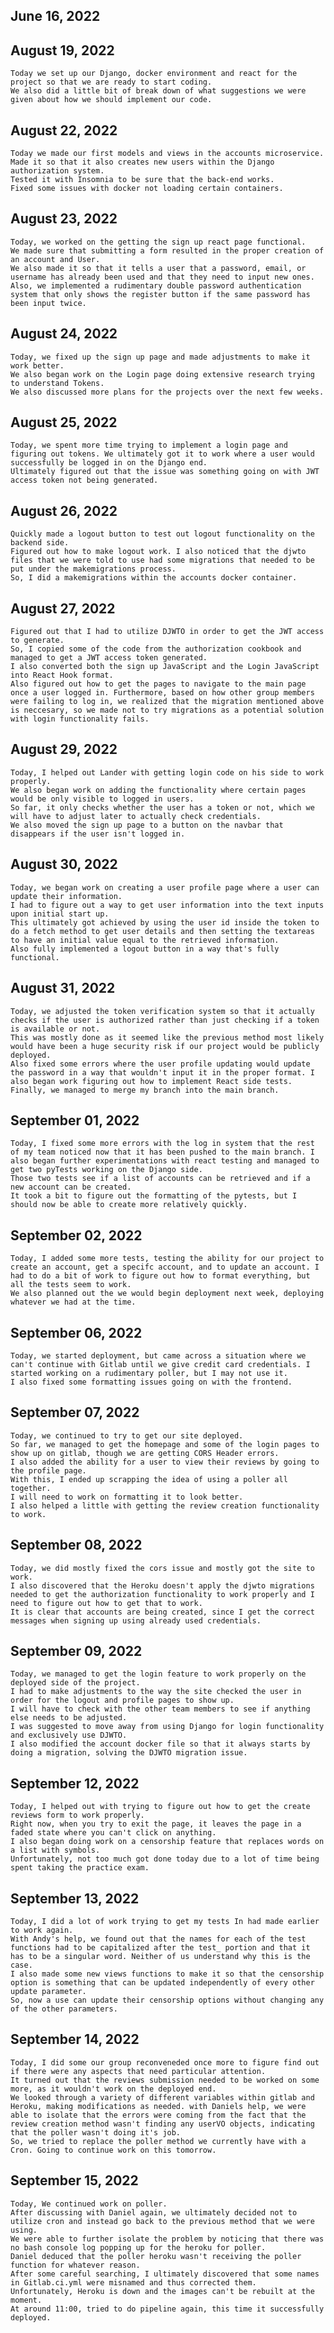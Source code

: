 ## June 16, 2022

## August 19, 2022
    Today we set up our Django, docker environment and react for the project so that we are ready to start coding. 
    We also did a little bit of break down of what suggestions we were given about how we should implement our code.
## August 22, 2022
    Today we made our first models and views in the accounts microservice.
    Made it so that it also creates new users within the Django authorization system.
    Tested it with Insomnia to be sure that the back-end works.
    Fixed some issues with docker not loading certain containers.

## August 23, 2022
    Today, we worked on the getting the sign up react page functional.
    We made sure that submitting a form resulted in the proper creation of an account and User.
    We also made it so that it tells a user that a password, email, or username has already been used and that they need to input new ones.
    Also, we implemented a rudimentary double password authentication system that only shows the register button if the same password has been input twice.

## August 24, 2022
    Today, we fixed up the sign up page and made adjustments to make it work better.
    We also began work on the Login page doing extensive research trying to understand Tokens.
    We also discussed more plans for the projects over the next few weeks.

## August 25, 2022
    Today, we spent more time trying to implement a login page and figuring out tokens. We ultimately got it to work where a user would successfully be logged in on the Django end. 
    Ultimately figured out that the issue was something going on with JWT access token not being generated.

## August 26, 2022
    Quickly made a logout button to test out logout functionality on the backend side.
    Figured out how to make logout work. I also noticed that the djwto files that we were told to use had some migrations that needed to be put under the makemigrations process. 
    So, I did a makemigrations within the accounts docker container.

## August 27, 2022
    Figured out that I had to utilize DJWTO in order to get the JWT access to generate. 
    So, I copied some of the code from the authorization cookbook and managed to get a JWT access token generated. 
    I also converted both the sign up JavaScript and the Login JavaScript into React Hook format. 
    Also figured out how to get the pages to navigate to the main page once a user logged in. Furthermore, based on how other group members were failing to log in, we realized that the migration mentioned above is neccesary, so we made not to try migrations as a potential solution with login functionality fails.

## August 29, 2022
    Today, I helped out Lander with getting login code on his side to work properly.
    We also began work on adding the functionality where certain pages would be only visible to logged in users. 
    So far, it only checks whether the user has a token or not, which we will have to adjust later to actually check credentials. 
    We also moved the sign up page to a button on the navbar that disappears if the user isn't logged in.

## August 30, 2022
    Today, we began work on creating a user profile page where a user can update their information.
    I had to figure out a way to get user information into the text inputs upon initial start up.
    This ultimately got achieved by using the user id inside the token to do a fetch method to get user details and then setting the textareas to have an initial value equal to the retrieved information.
    Also fully implemented a logout button in a way that's fully functional.

## August 31, 2022
    Today, we adjusted the token verification system so that it actually checks if the user is authorized rather than just checking if a token is available or not.
    This was mostly done as it seemed like the previous method most likely would have been a huge security risk if our project would be publicly deployed.
    Also fixed some errors where the user profile updating would update the password in a way that wouldn't input it in the proper format. I also began work figuring out how to implement React side tests.
    Finally, we managed to merge my branch into the main branch.

## September 01, 2022
    Today, I fixed some more errors with the log in system that the rest of my team noticed now that it has been pushed to the main branch. I also began further experimentations with react testing and managed to get two pyTests working on the Django side.
    Those two tests see if a list of accounts can be retrieved and if a new account can be created.
    It took a bit to figure out the formatting of the pytests, but I should now be able to create more relatively quickly.

## September 02, 2022
    Today, I added some more tests, testing the ability for our project to create an account, get a specifc account, and to update an account. I had to do a bit of work to figure out how to format everything, but all the tests seem to work.
    We also planned out the we would begin deployment next week, deploying whatever we had at the time.

## September 06, 2022 
    Today, we started deployment, but came across a situation where we can't continue with Gitlab until we give credit card credentials. I started working on a rudimentary poller, but I may not use it.
    I also fixed some formatting issues going on with the frontend.

## September 07, 2022
    Today, we continued to try to get our site deployed.
    So far, we managed to get the homepage and some of the login pages to show up on gitlab, though we are getting CORS Header errors.
    I also added the ability for a user to view their reviews by going to the profile page.
    With this, I ended up scrapping the idea of using a poller all together.
    I will need to work on formatting it to look better.
    I also helped a little with getting the review creation functionality to work.

## September 08, 2022
    Today, we did mostly fixed the cors issue and mostly got the site to work.
    I also discovered that the Heroku doesn't apply the djwto migrations needed to get the authorization functionality to work properly and I need to figure out how to get that to work.
    It is clear that accounts are being created, since I get the correct messages when signing up using already used credentials. 

## September 09, 2022
    Today, we managed to get the login feature to work properly on the deployed side of the project.
    I had to make adjustments to the way the site checked the user in order for the logout and profile pages to show up.
    I will have to check with the other team members to see if anything else needs to be adjusted.
    I was suggested to move away from using Django for login functionality and exclusively use DJWTO.
    I also modified the account docker file so that it always starts by doing a migration, solving the DJWTO migration issue.

## September 12, 2022
    Today, I helped out with trying to figure out how to get the create reviews form to work properly.
    Right now, when you try to exit the page, it leaves the page in a faded state where you can't click on anything.
    I also began doing work on a censorship feature that replaces words on a list with symbols.
    Unfortunately, not too much got done today due to a lot of time being spent taking the practice exam.

## September 13, 2022
    Today, I did a lot of work trying to get my tests In had made earlier to work again.
    With Andy's help, we found out that the names for each of the test functions had to be capitalized after the test_ portion and that it has to be a singular word. Neither of us understand why this is the case.
    I also made some new views functions to make it so that the censorship option is something that can be updated independently of every other update parameter.
    So, now a use can update their censorship options without changing any of the other parameters.

## September 14, 2022

    Today, I did some our group reconveneded once more to figure find out if there were any aspects that need particular attention.
    It turned out that the reviews submission needed to be worked on some more, as it wouldn't work on the deployed end.
    We looked through a variety of different variables within gitlab and Heroku, making modifications as needed. with Daniels help, we were able to isolate that the errors were coming from the fact that the review creation method wasn't finding any userVO objects, indicating that the poller wasn't doing it's job.
    So, we tried to replace the poller method we currently have with a Cron. Going to continue work on this tomorrow. 
## September 15, 2022
    Today, We continued work on poller. 
    After discussing with Daniel again, we ultimately decided not to utilize cron and instead go back to the previous method that we were using.
    We were able to further isolate the problem by noticing that there was no bash console log popping up for the heroku for poller.
    Daniel deduced that the poller heroku wasn't receiving the poller function for whatever reason.
    After some careful searching, I ultimately discovered that some names in Gitlab.ci.yml were misnamed and thus corrected them.
    Unfortunately, Heroku is down and the images can't be rebuilt at the moment.
    At around 11:00, tried to do pipeline again, this time it successfully deployed. 
